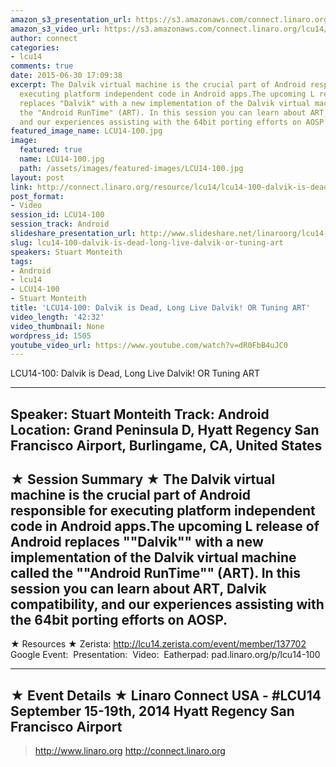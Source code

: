 ```yaml
---
amazon_s3_presentation_url: https://s3.amazonaws.com/connect.linaro.org/hkg15/Videos/09-15-Monday/LCU14-100.pdf
amazon_s3_video_url: https://s3.amazonaws.com/connect.linaro.org/lcu14/videos/09-15-Monday/LCU14-100-+Dalvik+is+Dead%252C+Long+Live+Dalvik%2521+OR+Tuning+ART.mp4
author: connect
categories:
- lcu14
comments: true
date: 2015-06-30 17:09:38
excerpt: The Dalvik virtual machine is the crucial part of Android responsible for
  executing platform independent code in Android apps.The upcoming L release of Android
  replaces "Dalvik" with a new implementation of the Dalvik virtual machine called
  the "Android RunTime" (ART). In this session you can learn about ART, Dalvik compatibility,
  and our experiences assisting with the 64bit porting efforts on AOSP.
featured_image_name: LCU14-100.jpg
image:
  featured: true
  name: LCU14-100.jpg
  path: /assets/images/featured-images/LCU14-100.jpg
layout: post
link: http://connect.linaro.org/resource/lcu14/lcu14-100-dalvik-is-dead-long-live-dalvik-or-tuning-art/
post_format:
- Video
session_id: LCU14-100
session_track: Android
slideshare_presentation_url: http://www.slideshare.net/linaroorg/lcu14-100dalvik-is-dead-long-live-dalvik-39080857
slug: lcu14-100-dalvik-is-dead-long-live-dalvik-or-tuning-art
speakers: Stuart Monteith
tags:
- Android
- lcu14
- LCU14-100
- Stuart Monteith
title: 'LCU14-100: Dalvik is Dead, Long Live Dalvik! OR Tuning ART'
video_length: '42:32'
video_thumbnail: None
wordpress_id: 1505
youtube_video_url: https://www.youtube.com/watch?v=dR0FbB4uJC0
---
```


LCU14-100: Dalvik is Dead, Long Live Dalvik! OR Tuning ART

---------------------------------------------------

Speaker: Stuart Monteith
Track: Android
Location: Grand Peninsula D, Hyatt Regency San Francisco Airport, Burlingame, CA, United States
---------------------------------------------------

★ Session Summary ★
The Dalvik virtual machine is the crucial part of Android responsible for executing platform independent code in Android apps.The upcoming L release of Android replaces ""Dalvik"" with a new implementation of the Dalvik virtual machine called the ""Android RunTime"" (ART). In this session you can learn about ART, Dalvik compatibility, and our experiences assisting with the 64bit porting efforts on AOSP.
---------------------------------------------------

★ Resources ★
Zerista: http://lcu14.zerista.com/event/member/137702
Google Event: 
Presentation: 
Video: 
Eatherpad: pad.linaro.org/p/lcu14-100

---------------------------------------------------

★ Event Details ★
Linaro Connect USA - #LCU14
September 15-19th, 2014
Hyatt Regency San Francisco Airport
---------------------------------------------------

> http://www.linaro.org
> http://connect.linaro.org
